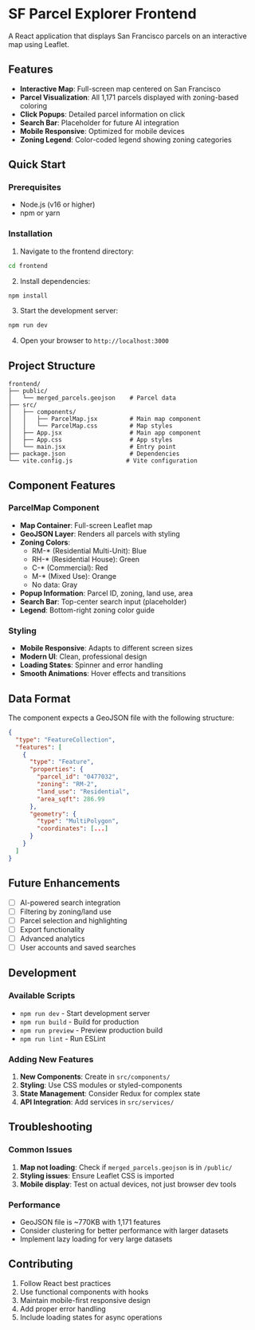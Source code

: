 # SF Parcel Explorer Frontend

A React application that displays San Francisco parcels on an interactive map using Leaflet.

## Features

- **Interactive Map**: Full-screen map centered on San Francisco
- **Parcel Visualization**: All 1,171 parcels displayed with zoning-based coloring
- **Click Popups**: Detailed parcel information on click
- **Search Bar**: Placeholder for future AI integration
- **Mobile Responsive**: Optimized for mobile devices
- **Zoning Legend**: Color-coded legend showing zoning categories

## Quick Start

### Prerequisites
- Node.js (v16 or higher)
- npm or yarn

### Installation

1. Navigate to the frontend directory:
```bash
cd frontend
```

2. Install dependencies:
```bash
npm install
```

3. Start the development server:
```bash
npm run dev
```

4. Open your browser to `http://localhost:3000`

## Project Structure

```
frontend/
├── public/
│   └── merged_parcels.geojson    # Parcel data
├── src/
│   ├── components/
│   │   ├── ParcelMap.jsx         # Main map component
│   │   └── ParcelMap.css         # Map styles
│   ├── App.jsx                   # Main app component
│   ├── App.css                   # App styles
│   └── main.jsx                  # Entry point
├── package.json                  # Dependencies
└── vite.config.js               # Vite configuration
```

## Component Features

### ParcelMap Component

- **Map Container**: Full-screen Leaflet map
- **GeoJSON Layer**: Renders all parcels with styling
- **Zoning Colors**: 
  - RM-* (Residential Multi-Unit): Blue
  - RH-* (Residential House): Green
  - C-* (Commercial): Red
  - M-* (Mixed Use): Orange
  - No data: Gray
- **Popup Information**: Parcel ID, zoning, land use, area
- **Search Bar**: Top-center search input (placeholder)
- **Legend**: Bottom-right zoning color guide

### Styling

- **Mobile Responsive**: Adapts to different screen sizes
- **Modern UI**: Clean, professional design
- **Loading States**: Spinner and error handling
- **Smooth Animations**: Hover effects and transitions

## Data Format

The component expects a GeoJSON file with the following structure:

```json
{
  "type": "FeatureCollection",
  "features": [
    {
      "type": "Feature",
      "properties": {
        "parcel_id": "0477032",
        "zoning": "RM-2",
        "land_use": "Residential",
        "area_sqft": 286.99
      },
      "geometry": {
        "type": "MultiPolygon",
        "coordinates": [...]
      }
    }
  ]
}
```

## Future Enhancements

- [ ] AI-powered search integration
- [ ] Filtering by zoning/land use
- [ ] Parcel selection and highlighting
- [ ] Export functionality
- [ ] Advanced analytics
- [ ] User accounts and saved searches

## Development

### Available Scripts

- `npm run dev` - Start development server
- `npm run build` - Build for production
- `npm run preview` - Preview production build
- `npm run lint` - Run ESLint

### Adding New Features

1. **New Components**: Create in `src/components/`
2. **Styling**: Use CSS modules or styled-components
3. **State Management**: Consider Redux for complex state
4. **API Integration**: Add services in `src/services/`

## Troubleshooting

### Common Issues

1. **Map not loading**: Check if `merged_parcels.geojson` is in `/public/`
2. **Styling issues**: Ensure Leaflet CSS is imported
3. **Mobile display**: Test on actual devices, not just browser dev tools

### Performance

- GeoJSON file is ~770KB with 1,171 features
- Consider clustering for better performance with larger datasets
- Implement lazy loading for very large datasets

## Contributing

1. Follow React best practices
2. Use functional components with hooks
3. Maintain mobile-first responsive design
4. Add proper error handling
5. Include loading states for async operations 